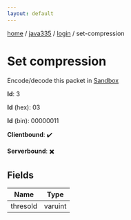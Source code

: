 ```yaml
---
layout: default
---
```


[home](/)  /  [java335](/protocol/java335)  /  [login](/protocol/java335/login)  /  set-compression

# Set compression

Encode/decode this packet in [Sandbox](../../../sandbox/java335#Login.SetCompression)

**Id**: 3

**Id** (hex): 03

**Id** (bin): 00000011

**Clientbound**: ✔️

**Serverbound**: ✖️

## Fields

Name | Type
---|---
thresold | varuint
